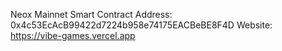 Neox Mainnet Smart Contract Address: 0x4c53EcAcB99422d7224b958e74175EACBeBE8F4D
Website: https://vibe-games.vercel.app
